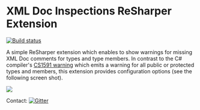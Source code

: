 # XML Doc Inspections ReSharper Extension

[![Build status](https://ci.appveyor.com/api/projects/status/6n2wy4xt1ctq36wq/branch/master?svg=true)](https://ci.appveyor.com/project/ulrichb/xmldocinspections/branch/master)

A simple ReSharper extension which enables to show warnings for missing XML Doc comments for types and type members. In contrast to the C# compiler's [CS1591 warning](https://msdn.microsoft.com/en-us/library/zk18c1w9.aspx) which emits a warning for all public or protected types and members, this extension provides configuration options (see the following screen shot).

![](https://github.com/ulrichb/XmlDocInspections/blob/master/Doc/OptionsPage.png)

Contact: [![Gitter](https://badges.gitter.im/Join%20Chat.svg)](https://gitter.im/ulrichb/XmlDocInspections?utm_source=badge&utm_medium=badge&utm_campaign=pr-badge)
